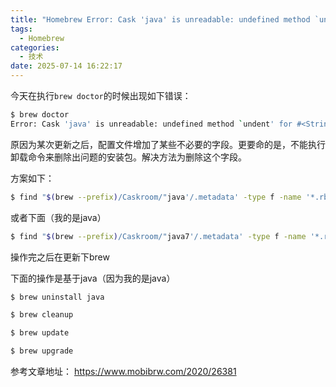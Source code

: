 ```yaml
---
title: "Homebrew Error: Cask 'java' is unreadable: undefined method `undent' for #"
tags:
  - Homebrew
categories:
  - 技术
date: 2025-07-14 16:22:17
---
```


今天在执行`brew doctor`的时候出现如下错误：

```bash
$ brew doctor
Error: Cask 'java' is unreadable: undefined method `undent' for #<String:0x00007f86a64ab968>
```

原因为某次更新之后，配置文件增加了某些不必要的字段。更要命的是，不能执行卸载命令来删除出问题的安装包。解决方法为删除这个字段。

方案如下：

```bash
$ find "$(brew --prefix)/Caskroom/"java'/.metadata' -type f -name '*.rb' | xargs grep 'EOS.undent' --files-with-matches | xargs sed -i '' 's/EOS.undent/EOS/'
```

或者下面（我的是java）

```bash
$ find "$(brew --prefix)/Caskroom/"java7'/.metadata' -type f -name '*.rb' | xargs grep 'EOS.undent' --files-with-matches | xargs sed -i '' 's/EOS.undent/EOS/'
```

操作完之后在更新下brew

下面的操作是基于java（因为我的是java）

```bash
$ brew uninstall java 
```

```bash
$ brew cleanup
```

```bash
$ brew update
```

```bash
$ brew upgrade
```

参考文章地址： https://www.mobibrw.com/2020/26381
